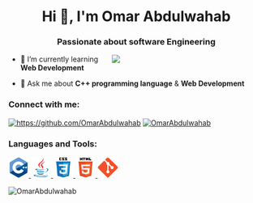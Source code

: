 <h1 align="center">Hi 👋, I'm Omar Abdulwahab</h1>
<h3 align="center">Passionate about software Engineering</h3>

<img align="right" src="https://camo.githubusercontent.com/5ddf73ad3a205111cf8c686f687fc216c2946a75005718c8da5b837ad9de78c9/68747470733a2f2f7468756d62732e6766796361742e636f6d2f4576696c4e657874446576696c666973682d736d616c6c2e676966" width="300">


- 🌱 I’m currently learning **Web Development**

- 💬 Ask me about **C++ programming language** & **Web Development**

<h3 align="left">Connect with me:</h3>
<p align="left">
<a href="https://www.linkedin.com/in/omar-abdulwahab-2ab85720b/" target="blank"><img align="center" src="https://raw.githubusercontent.com/rahuldkjain/github-profile-readme-generator/master/src/images/icons/Social/linked-in-alt.svg" alt="https://github.com/OmarAbdulwahab" height="30" width="40" /></a>
<!--<a href="https://codeforces.com/profile/Omar.Sirius" target="blank"><img align="center" src="https://raw.githubusercontent.com/rahuldkjain/github-profile-readme-generator/master/src/images/icons/Social/codeforces.svg" alt="OmarAbdulwahab" height="30" width="40" /></a> -->
<a href="https://leetcode.com/omar_abdulwahab/" target="blank"><img align="center" src="https://raw.githubusercontent.com/rahuldkjain/github-profile-readme-generator/master/src/images/icons/Social/leet-code.svg" alt="OmarAbdulwahab" height="30" width="40" /></a>
</p>  

<h3 align="left">Languages and Tools:</h3>
<p align="left"> <a href="https://www.w3schools.com/cpp/" target="_blank" rel="noreferrer"> <img src="https://raw.githubusercontent.com/devicons/devicon/master/icons/cplusplus/cplusplus-original.svg" alt="cplusplus" width="40" height="40"/> </a> 
<a href="https://www.java.com" target="_blank" rel="noreferrer"> <img src="https://raw.githubusercontent.com/devicons/devicon/master/icons/java/java-original.svg" alt="java" width="40" height="40"/> </a> 
<a href="https://www.w3schools.com/css/" target="_blank" rel="noreferrer"> <img src="https://raw.githubusercontent.com/devicons/devicon/master/icons/css3/css3-original-wordmark.svg" alt="css" width="40" height="40"/> </a>
<a href="https://www.w3.org/html/" target="_blank" rel="noreferrer"> <img src="https://raw.githubusercontent.com/devicons/devicon/master/icons/html5/html5-original-wordmark.svg" alt="html" width="40" height="40"/> </a> 
<a href="https://www.w3.org/html/" target="_blank" rel="noreferrer"> <img src="https://raw.githubusercontent.com/devicons/devicon/master/icons/git/git-original.svg" alt="html" width="40" height="40"/> </a>

</p>

<p><img align="center" src="https://github-readme-stats.vercel.app/api/top-langs?username=OmarAbdulwahab&show_icons=true&locale=en&layout=compact" alt="OmarAbdulwahab" /></p>
